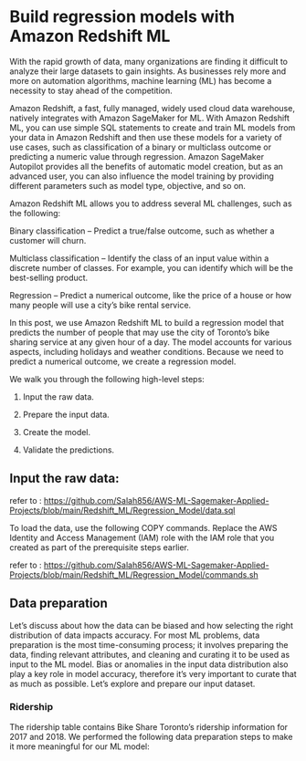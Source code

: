 

# Build regression models with Amazon Redshift ML 

With the rapid growth of data, many organizations are finding it difficult to analyze their large datasets to gain insights. As businesses rely more and more on automation algorithms, machine learning (ML) has become a necessity to stay ahead of the competition.

Amazon Redshift, a fast, fully managed, widely used cloud data warehouse, natively integrates with Amazon SageMaker for ML. With Amazon Redshift ML, you can use simple SQL statements to create and train ML models from your data in Amazon Redshift and then use these models for a variety of use cases, such as classification of a binary or multiclass outcome or predicting a numeric value through regression. Amazon SageMaker Autopilot provides all the benefits of automatic model creation, but as an advanced user, you can also influence the model training by providing different parameters such as model type, objective, and so on.

Amazon Redshift ML allows you to address several ML challenges, such as the following:

Binary classification – Predict a true/false outcome, such as whether a customer will churn. 

Multiclass classification – Identify the class of an input value within a discrete number of classes.
For example, you can identify which will be the best-selling product.

Regression – Predict a numerical outcome, like the price of a house or how many people will use a city’s bike rental service.


In this post, we use Amazon Redshift ML to build a regression model that predicts the number of people that may use the city of Toronto’s bike sharing service at any given hour of a day. The model accounts for various aspects, including holidays and weather conditions. Because we need to predict a numerical outcome, we create a regression model.

We walk you through the following high-level steps:

1. Input the raw data.

2. Prepare the input data.

3. Create the model.

4. Validate the predictions.


## Input the raw data: 

refer to : https://github.com/Salah856/AWS-ML-Sagemaker-Applied-Projects/blob/main/Redshift_ML/Regression_Model/data.sql 


To load the data, use the following COPY commands. Replace the AWS Identity and Access Management (IAM) role with the IAM role that you created as part of the prerequisite steps earlier.

refer to : https://github.com/Salah856/AWS-ML-Sagemaker-Applied-Projects/blob/main/Redshift_ML/Regression_Model/commands.sh 

## Data preparation

Let’s discuss about how the data can be biased and how selecting the right distribution of data impacts accuracy. For most ML problems, data preparation is the most time-consuming process; it involves preparing the data, finding relevant attributes, and cleaning and curating it to be used as input to the ML model. Bias or anomalies in the input data distribution also play a key role in model accuracy, therefore it’s very important to curate that as much as possible. Let’s explore and prepare our input dataset.


### Ridership
The ridership table contains Bike Share Toronto’s ridership information for 2017 and 2018. We performed the following data preparation steps to make it more meaningful for our ML model:

